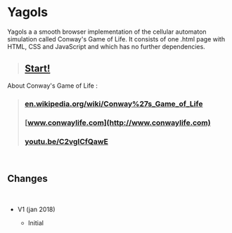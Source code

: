 # Yagols

Yagols a a smooth browser implementation of the cellular automaton simulation called Conway's Game of Life.
It consists of one .html page with HTML, CSS and JavaScript and which has no further dependencies.

>## [Start!](http://erps.me/RpgMap/Docs/index.html)

About Conway's Game of Life :

>### [en.wikipedia.org/wiki/Conway%27s_Game_of_Life](https://en.wikipedia.org/wiki/Conway%27s_Game_of_Life)
>### [www.conwaylife.com](http://www.conwaylife.com)
>### [youtu.be/C2vgICfQawE](https://youtu.be/C2vgICfQawE)

<br>

## Changes

<br>

* V1 (jan 2018)
  
  * Initial



